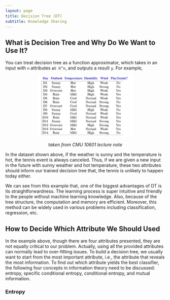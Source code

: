 ```yaml
---
layout: page
title: Decision Tree (DT)
subtitle: Knowledge Sharing
---
```

## What is Decision Tree and Why Do We Want to Use It?
You can treat decision tree as a function approximator, which takes in an input with `n` attributes **`x`**`∈ ℝ^n`, and outputs a result `y`.  For example, 
<p align="center">
<img src="/knowledge/decisionTree/DTexample.png" width="60%">
<p align="center">

*<center>taken from CMU 10601 lecture note</center>*

In the dataset shown above, if the weather is sunny and the temperature is hot, the tennis event is always canceled. Thus, if we are given a new input in the future with sunny weather and hot temperature, these two attributes should inform our trained decision tree that, the tennis is unlikely to happen today either.

We can see from this example that, one of the biggest advantages of DT is its straightforwardness. The learning process is super intuitive and friendly to the people without machine learning knowledge. Also, because of the tree structure, the computation and memory are efficient. Moreover, this method can be widely used in various problems including classification, regression, etc.

## How to Decide Which Attribute We Should Used
In the example above, though there are four attributes presented, they are not equally critical to our problem. Actually, using all the provided attributes can normally lead to over-fitting issues. To build a decision tree, we usually want to start from the most important attribute, i.e., the attribute that reveals the most information. To find out which attribute yields the best classifier, the following four concepts in information theory need to be discussed: entropy, specific conditional entropy, conditional entropy, and mutual information.
### Entropy


